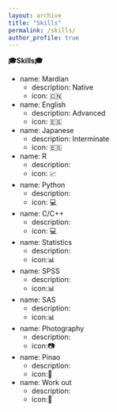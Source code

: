 ```yaml
---
layout: archive
title: "Skills"
permalink: /skills/
author_profile: true
---
```

**:mortar_board:Skills:mortar_board:**



* name: Mardian
  * description: Native
  * icon: :cn:
* name: English
  * description: Advanced
  * icon: :es:
* name: Japanese
  * description: Interminate
  * icon: :es:         
* name: R
  * description: 
  * icon: :chart_with_upwards_trend:  
* name: Python
  * description: 
  * icon: :computer:      
* name: C/C++
  * description: 
  * icon: :computer:  
* name: Statistics
  * description: 
  * icon::bar_chart:
* name: SPSS
  * description: 
  * icon::bar_chart:
* name: SAS
  * description: 
  * icon::bar_chart:      
* name: Photography
  * description: 
  * icon::camera:     
* name: Pinao
  * description: 
  * icon::musical_keyboard:   
* name: Work out
  * description: 
  * icon::muscle:






<!--{% if author.googlescholar %}
  You can also find my articles on <u><a href="{{author.googlescholar}}">my Google Scholar profile</a>.</u>
{% endif %}

{% include base_path %}

{% for post in site.publications reversed %}
  {% include archive-single.html %}
{% endfor %}--!>
